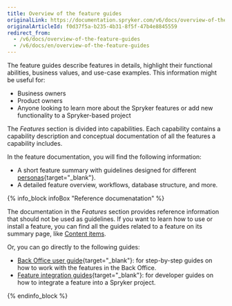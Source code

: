 ```yaml
---
title: Overview of the feature guides
originalLink: https://documentation.spryker.com/v6/docs/overview-of-the-feature-guides
originalArticleId: f0d37f5a-b235-4b31-8f5f-47b4e8845559
redirect_from:
  - /v6/docs/overview-of-the-feature-guides
  - /v6/docs/en/overview-of-the-feature-guides
---
```


The feature guides describe features in details, highlight their functional abilities, business values, and use-case examples. This information might be useful for: 
* Business owners
* Product owners
* Anyone looking to learn more about the Spryker features or add new functionality to a Spryker-based project

The *Features* section is divided into capabilities. Each capability contains a capability description and conceptual documentation of all the features a capability includes.

In the feature documentation, you will find the following information:

* A short feature summary with guidelines designed for different [personas](/docs/scos/user/intro-to-spryker/{{site.version}}/about-spryker-documentation.html#personas){target="_blank"}.
* A detailed feature overview, workflows, database structure, and more.

{% info_block infoBox "Reference documenatation" %}

The documentation in the *Features* section provides reference information that should not be used as guidelines. If you want to learn how to use or install a feature, you can find all the guides related to a feature on its summary page, like [Content items](/docs/scos/user/features/{{page.version}}/content-items/content-items.html).

Or, you can go directly to the following guides:

* [Back Office user guide](/docs/scos/user/user-guides/202009.0/back-office-user-guide/overview-of-the-back-office-user-guide.html){target="_blank"}: for step-by-step guides on how to work with the features in the Back Office.
* [Feature integration guides](/docs/scos/dev/migration-and-integration/202009.0/feature-integration-guides/about-integration-guides.html){target="_blank"}: for developer guides on how to integrate a feature into a Spryker project.

{% endinfo_block %}

